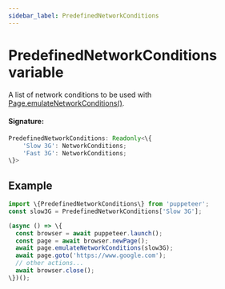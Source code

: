 ```yaml
---
sidebar_label: PredefinedNetworkConditions
---
```


# PredefinedNetworkConditions variable

A list of network conditions to be used with [Page.emulateNetworkConditions()](./puppeteer.page.emulatenetworkconditions.md).

#### Signature:

```typescript
PredefinedNetworkConditions: Readonly<\{
    'Slow 3G': NetworkConditions;
    'Fast 3G': NetworkConditions;
\}>
```

## Example

```ts
import \{PredefinedNetworkConditions\} from 'puppeteer';
const slow3G = PredefinedNetworkConditions['Slow 3G'];

(async () => \{
  const browser = await puppeteer.launch();
  const page = await browser.newPage();
  await page.emulateNetworkConditions(slow3G);
  await page.goto('https://www.google.com');
  // other actions...
  await browser.close();
\})();
```
